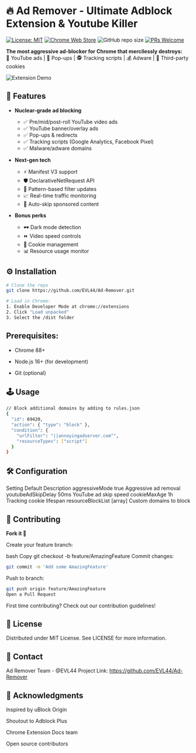 # 🔥 Ad Remover - Ultimate Adblock Extension & Youtube Killer

[![License: MIT](https://img.shields.io/badge/License-MIT-yellow.svg)](https://opensource.org/licenses/MIT)
[![Chrome Web Store](https://img.shields.io/chrome-web-store/v/none?label=Chrome%20Version)](https://developer.chrome.com/docs/webstore/)
![GitHub repo size](https://img.shields.io/github/repo-size/EVL44/Ad-Remover)
[![PRs Welcome](https://img.shields.io/badge/PRs-welcome-brightgreen.svg)](http://makeapullrequest.com)

**The most aggressive ad-blocker for Chrome that mercilessly destroys:**  
🎥 YouTube ads | 📢 Pop-ups | 🕵️ Tracking scripts | 💰 Adware | 🍪 Third-party cookies  

![Extension Demo](https://media.giphy.com/media/v1.Y2lkPTc5MGI3NjExa2RqN3BwY3d6Z3h1c2l1bDZ5N2ZqYzJ6eHlwN3RqZ3F5dGx5aGt5dyZlcD12MV9pbnRlcm5hbF9naWZfYnlfaWQmY3Q9Zw/3ohzdIuqJniNz7bWn6/giphy.gif)

## 🚀 Features

- **Nuclear-grade ad blocking**
  - ✅ Pre/mid/post-roll YouTube video ads
  - ✅ YouTube banner/overlay ads
  - ✅ Pop-ups & redirects
  - ✅ Tracking scripts (Google Analytics, Facebook Pixel)
  - ✅ Malware/adware domains

- **Next-gen tech**
  - ⚡ Manifest V3 support
  - 🛡️ DeclarativeNetRequest API
  - 🧠 Pattern-based filter updates
  - 📈 Real-time traffic monitoring
  - 🔄 Auto-skip sponsored content

- **Bonus perks**
  - 🕶️ Dark mode detection
  - ⏩ Video speed controls
  - 🧹 Cookie management
  - 📊 Resource usage monitor

## ⚙️ Installation

```bash
# Clone the repo
git clone https://github.com/EVL44/Ad-Remover.git

# Load in Chrome:
1. Enable Developer Mode at chrome://extensions
2. Click "Load unpacked"
3. Select the /dist folder
```
## Prerequisites:

  - Chrome 88+
  
  - Node.js 16+ (for development)
  
  - Git (optional)

## 🕹️ Usage
```bash
// Block additional domains by adding to rules.json
{
  "id": 69420,
  "action": { "type": "block" },
  "condition": {
    "urlFilter": "||annoyingadserver.com^",
    "resourceTypes": ["script"]
  }
}
```
## 🛠️ Configuration
Setting	Default	Description
aggressiveMode	true	Aggressive ad removal
youtubeAdSkipDelay	50ms	YouTube ad skip speed
cookieMaxAge	1h	Tracking cookie lifespan
resourceBlockList	[array]	Custom domains to block
## 🤝 Contributing
**Fork it 🍴**

Create your feature branch:

bash
Copy
git checkout -b feature/AmazingFeature
Commit changes:

```bash
git commit -m 'Add some AmazingFeature'
```

Push to branch:

```bash
git push origin feature/AmazingFeature
Open a Pull Request
```
First time contributing? Check out our contribution guidelines!

## 📜 License
Distributed under MIT License. See LICENSE for more information.

## 📧 Contact
Ad Remover Team - @EVL44
Project Link: https://github.com/EVL44/Ad-Remover

## 🙏 Acknowledgments
Inspired by uBlock Origin

Shoutout to Adblock Plus

Chrome Extension Docs team

Open source contributors
